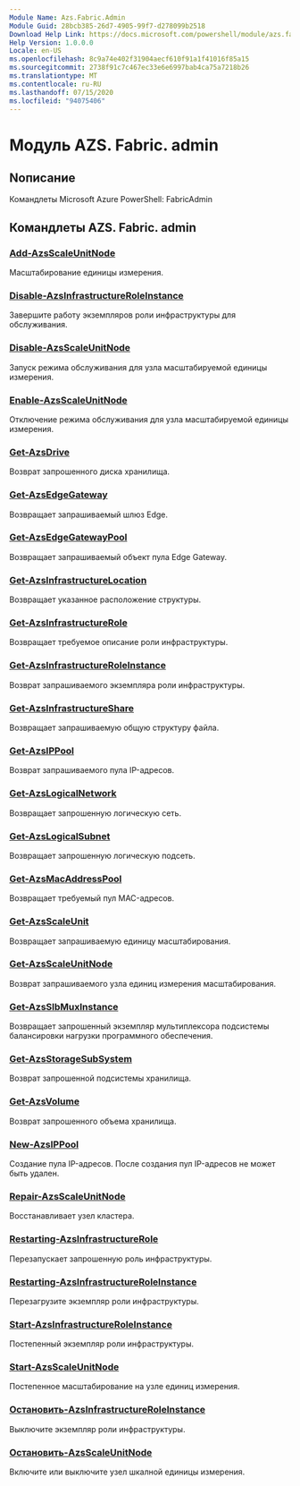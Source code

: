 ```yaml
---
Module Name: Azs.Fabric.Admin
Module Guid: 28bcb385-26d7-4905-99f7-d278099b2518
Download Help Link: https://docs.microsoft.com/powershell/module/azs.fabric.admin
Help Version: 1.0.0.0
Locale: en-US
ms.openlocfilehash: 8c9a74e402f31904aecf610f91a1f41016f85a15
ms.sourcegitcommit: 2738f91c7c467ec33e6e6997bab4ca75a7218b26
ms.translationtype: MT
ms.contentlocale: ru-RU
ms.lasthandoff: 07/15/2020
ms.locfileid: "94075406"
---
```

# Модуль AZS. Fabric. admin
## Nописание
Командлеты Microsoft Azure PowerShell: FabricAdmin

## Командлеты AZS. Fabric. admin
### [Add-AzsScaleUnitNode](Add-AzsScaleUnitNode.md)
Масштабирование единицы измерения.

### [Disable-AzsInfrastructureRoleInstance](Disable-AzsInfrastructureRoleInstance.md)
Завершите работу экземпляров роли инфраструктуры для обслуживания.

### [Disable-AzsScaleUnitNode](Disable-AzsScaleUnitNode.md)
Запуск режима обслуживания для узла масштабируемой единицы измерения.

### [Enable-AzsScaleUnitNode](Enable-AzsScaleUnitNode.md)
Отключение режима обслуживания для узла масштабируемой единицы измерения.

### [Get-AzsDrive](Get-AzsDrive.md)
Возврат запрошенного диска хранилища.

### [Get-AzsEdgeGateway](Get-AzsEdgeGateway.md)
Возвращает запрашиваемый шлюз Edge.

### [Get-AzsEdgeGatewayPool](Get-AzsEdgeGatewayPool.md)
Возвращает запрашиваемый объект пула Edge Gateway.

### [Get-AzsInfrastructureLocation](Get-AzsInfrastructureLocation.md)
Возвращает указанное расположение структуры.

### [Get-AzsInfrastructureRole](Get-AzsInfrastructureRole.md)
Возвращает требуемое описание роли инфраструктуры.

### [Get-AzsInfrastructureRoleInstance](Get-AzsInfrastructureRoleInstance.md)
Возврат запрашиваемого экземпляра роли инфраструктуры.

### [Get-AzsInfrastructureShare](Get-AzsInfrastructureShare.md)
Возвращает запрашиваемую общую структуру файла.

### [Get-AzsIPPool](Get-AzsIPPool.md)
Возврат запрашиваемого пула IP-адресов.

### [Get-AzsLogicalNetwork](Get-AzsLogicalNetwork.md)
Возвращает запрошенную логическую сеть.

### [Get-AzsLogicalSubnet](Get-AzsLogicalSubnet.md)
Возвращает запрошенную логическую подсеть.

### [Get-AzsMacAddressPool](Get-AzsMacAddressPool.md)
Возвращает требуемый пул MAC-адресов.

### [Get-AzsScaleUnit](Get-AzsScaleUnit.md)
Возвращает запрашиваемую единицу масштабирования.

### [Get-AzsScaleUnitNode](Get-AzsScaleUnitNode.md)
Возврат запрашиваемого узла единиц измерения масштабирования.

### [Get-AzsSlbMuxInstance](Get-AzsSlbMuxInstance.md)
Возвращает запрошенный экземпляр мультиплексора подсистемы балансировки нагрузки программного обеспечения.

### [Get-AzsStorageSubSystem](Get-AzsStorageSubSystem.md)
Возврат запрошенной подсистемы хранилища.

### [Get-AzsVolume](Get-AzsVolume.md)
Возврат запрошенного объема хранилища.

### [New-AzsIPPool](New-AzsIPPool.md)
Создание пула IP-адресов.
После создания пул IP-адресов не может быть удален.

### [Repair-AzsScaleUnitNode](Repair-AzsScaleUnitNode.md)
Восстанавливает узел кластера.

### [Restarting-AzsInfrastructureRole](Restart-AzsInfrastructureRole.md)
Перезапускает запрошенную роль инфраструктуры.

### [Restarting-AzsInfrastructureRoleInstance](Restart-AzsInfrastructureRoleInstance.md)
Перезагрузите экземпляр роли инфраструктуры.

### [Start-AzsInfrastructureRoleInstance](Start-AzsInfrastructureRoleInstance.md)
Постепенный экземпляр роли инфраструктуры.

### [Start-AzsScaleUnitNode](Start-AzsScaleUnitNode.md)
Постепенное масштабирование на узле единиц измерения.

### [Остановить-AzsInfrastructureRoleInstance](Stop-AzsInfrastructureRoleInstance.md)
Выключите экземпляр роли инфраструктуры.

### [Остановить-AzsScaleUnitNode](Stop-AzsScaleUnitNode.md)
Включите или выключите узел шкалной единицы измерения.

